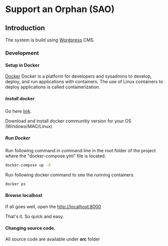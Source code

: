 # Support an Orphan (SAO)

## Introduction

The system is build using [Wordpress](https://wordpress.com/) CMS.

### Development

#### Setup in Docker

[Docker](https://www.docker.com/) Docker is a platform for developers and sysadmins to develop, deploy, and run applications with containers. The use of Linux containers to deploy applications is called containerization.

##### Install docker

Go here [link](https://docs.docker.com/install/).

Download and install docker communitiy version for your OS (Windows/MAC/Linux)


##### Run Docker

Run following command in command line in the root folder of the project where the "docker-compose.yml" file is located.
```sh
docker-compose up -d
```

Run following docker command to see the running containers.

```sh
docker ps
```

#### Browse localhost
If all goes well, open the [http://localhost:8000](http://localhost:8000)

That's it. So quick and easy.

#### Changing source code.

All source code are available under **src** folder